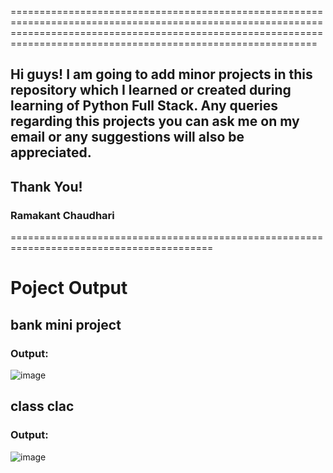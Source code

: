 =======================================================================================================================================================================================================================
## Hi guys! I am going to add minor projects in this repository which I learned or created during learning of Python Full Stack. Any queries regarding this projects you can ask me on my email or any suggestions will also be appreciated.

## Thank You!
### Ramakant Chaudhari
=========================================================================================

# Poject Output
## bank mini project
### Output:
![image](https://github.com/user-attachments/assets/986ddc5a-b323-40b0-9c38-fe9c6092624c)


## class clac
### Output:
![image](https://github.com/user-attachments/assets/d5d4f1d1-1235-4039-8a29-6d0c13a1901c)
